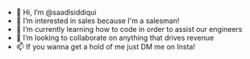 - 👋 Hi, I’m @saadlsiddiqui
- 👀 I’m interested in sales because I'm a salesman!
- 🌱 I’m currently learning how to code in order to assist our engineers
- 💞️ I’m looking to collaborate on anything that drives revenue
- 📫 If you wanna get a hold of me just DM me on Insta!

<!---
saadlsiddiqui/saadlsiddiqui is a ✨ special ✨ repository because its `README.md` (this file) appears on your GitHub profile.
You can click the Preview link to take a look at your changes.
--->
